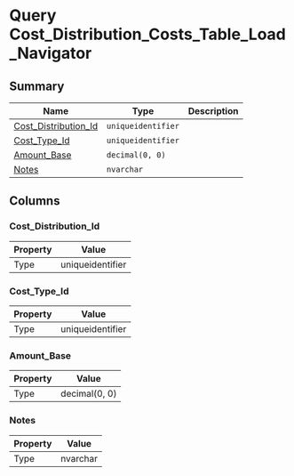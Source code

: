 # Query Cost_Distribution_Costs_Table_Load_Navigator


## Summary

| Name | Type | Description |
| - | - | --- |
|[Cost_Distribution_Id](#cost_distribution_id)|`uniqueidentifier` ||
|[Cost_Type_Id](#cost_type_id)|`uniqueidentifier` ||
|[Amount_Base](#amount_base)|`decimal(0, 0)` ||
|[Notes](#notes)|`nvarchar` ||

## Columns

### Cost_Distribution_Id

| Property | Value |
| - | - |
|Type|uniqueidentifier|

### Cost_Type_Id

| Property | Value |
| - | - |
|Type|uniqueidentifier|

### Amount_Base

| Property | Value |
| - | - |
|Type|decimal(0, 0)|

### Notes

| Property | Value |
| - | - |
|Type|nvarchar|


